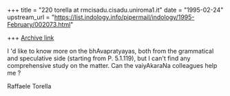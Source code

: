 +++
title = "220 torella at rmcisadu.cisadu.uniroma1.it"
date = "1995-02-24"
upstream_url = "https://list.indology.info/pipermail/indology/1995-February/002073.html"

+++
[Archive link](https://list.indology.info/pipermail/indology/1995-February/002073.html)


I 'd like to know more on the bhAvapratyayas, both from the grammatical 
and speculative side (starting from P. 5.1.119), but I can't find any
comprehensive study on the matter. Can the vaiyAkaraNa colleagues
 help me ?  

Raffaele Torella 
 <torella at rmcisadu.cisadu.uniroma1.it>





